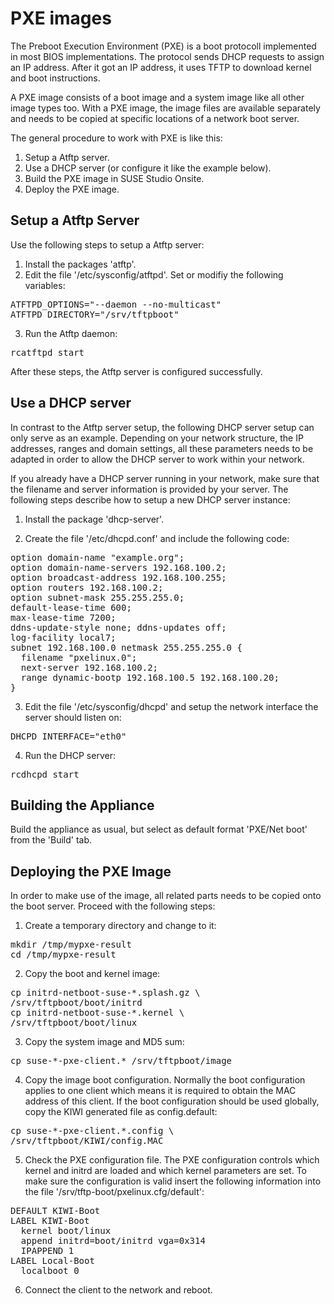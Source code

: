 # PXE images

The Preboot Execution Environment (PXE) is a boot protocoll implemented in most BIOS
implementations. The protocol sends DHCP requests to assign an IP address. After it
got an IP address, it uses TFTP to download kernel and boot instructions.

A PXE image consists of a boot image and a system image like all other image types too.
With a PXE image, the image files are available separately and needs to be copied at
specific locations of a network boot server. 

The general procedure to work with PXE is like this:

1. Setup a Atftp server.
2. Use a DHCP server (or configure it like the example below).
3. Build the PXE image in SUSE Studio Onsite.
4. Deploy the PXE image.

## Setup a Atftp Server

Use the following steps to setup a Atftp server:

1. Install the packages 'atftp'.
2. Edit the file '/etc/sysconfig/atftpd'. Set or modifiy the following variables:
<pre>ATFTPD_OPTIONS="--daemon --no-multicast"
ATFTPD_DIRECTORY="/srv/tftpboot"</pre>
3. Run the Atftp daemon:
<pre>rcatftpd start</pre>

After these steps, the Atftp server is configured successfully.

## Use a DHCP server

In contrast to the Atftp server setup, the following DHCP server setup can only serve as
an example. Depending on your network structure, the IP addresses, ranges and domain settings,
all these parameters needs to be adapted in order to allow the DHCP server to work within your network.

If you already have a DHCP server running in your network, make sure that the filename and
server information is provided by your server. The following steps describe how to setup
a new DHCP server instance:

1. Install the package 'dhcp-server'.

2. Create the file '/etc/dhcpd.conf' and include the following code:
<pre>option domain-name "example.org";
option domain-name-servers 192.168.100.2;
option broadcast-address 192.168.100.255;
option routers 192.168.100.2;
option subnet-mask 255.255.255.0;
default-lease-time 600;
max-lease-time 7200;
ddns-update-style none; ddns-updates off;
log-facility local7;
subnet 192.168.100.0 netmask 255.255.255.0 {
  filename "pxelinux.0";
  next-server 192.168.100.2;
  range dynamic-bootp 192.168.100.5 192.168.100.20;
}</pre>

3. Edit the file '/etc/sysconfig/dhcpd' and setup the network interface the server should listen on:
<pre>DHCPD_INTERFACE="eth0"</pre>

4. Run the DHCP server:
<pre>rcdhcpd start</pre>


## Building the Appliance

Build the appliance as usual, but select as default format 'PXE/Net boot' from the 'Build' tab.


## Deploying the PXE Image

In order to make use of the image, all related parts needs to be copied
onto the boot server. Proceed with the following steps:

1. Create a temporary directory and change to it:
<pre>mkdir /tmp/mypxe-result
cd /tmp/mypxe-result</pre>

2. Copy the boot and kernel image:
<pre>cp initrd-netboot-suse-*.splash.gz \
/srv/tftpboot/boot/initrd
cp initrd-netboot-suse-*.kernel \
/srv/tftpboot/boot/linux</pre>

3. Copy the system image and MD5 sum:
<pre>cp suse-*-pxe-client.* /srv/tftpboot/image</pre>

4. Copy the image boot configuration. Normally the boot configuration applies to one
client which means it is required to obtain the MAC address of this client. If the boot
configuration should be used globally, copy the KIWI generated file as config.default:
<pre>cp suse-*-pxe-client.*.config \
/srv/tftpboot/KIWI/config.MAC</pre>

5. Check the PXE configuration file. The PXE configuration controls which kernel and initrd are loaded and which kernel parameters are set. To make sure the configuration is valid insert the following information into the file '/srv/tftp-boot/pxelinux.cfg/default':
<pre>DEFAULT KIWI-Boot
LABEL KIWI-Boot
  kernel boot/linux
  append initrd=boot/initrd vga=0x314
  IPAPPEND 1
LABEL Local-Boot
  localboot 0</pre>

6. Connect the client to the network and reboot.


